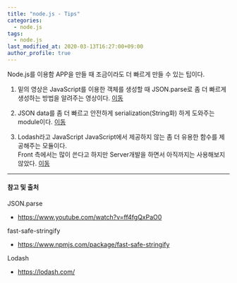 ```yaml
---
title: "node.js - Tips"
categories: 
  - node.js
tags:
  - node.js
last_modified_at: 2020-03-13T16:27:00+09:00
author_profile: true
---
```

Node.js를 이용함 APP을 만들 때 조금이라도 더 빠르게 만들 수 있는 팁이다.

1. 밑의 영상은 JavaScript를 이용한 객체를 생성할 때 JSON.parse로 좀 더 빠르게 생성하는 방법을 알려주는 영상이다. [이동](https://www.youtube.com/watch?v=ff4fgQxPaO0)

2. JSON data를 좀 더 빠르고 안전하게 serialization(String화) 하게 도와주는 module이다. [이동](https://www.npmjs.com/package/fast-safe-stringify)



3. Lodash라고 JavaScript JavaScript에서 제공하지 않는 좀 더 유용한 함수를 제공해주는 모듈이다.<br />
Front 측에서는 많이 쓴다고 하지만 Server개발을 하면서 아직까지는 사용해보지 않았다. [이동](https://lodash.com/)


---
#### 참고 및 출처

JSON.parse
- <https://www.youtube.com/watch?v=ff4fgQxPaO0>

fast-safe-stringify
- <https://www.npmjs.com/package/fast-safe-stringify>

Lodash
- <https://lodash.com/﻿>
